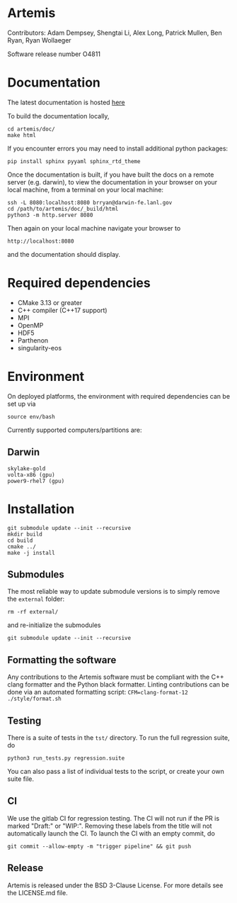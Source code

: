 # Artemis

Contributors: Adam Dempsey, Shengtai Li, Alex Long, Patrick Mullen, Ben Ryan, Ryan
Wollaeger

Software release number O4811

# Documentation

The latest documentation is hosted [here](https://lanl.github.io/artemis/index.html)

To build the documentation locally,

    cd artemis/doc/
    make html

If you encounter errors you may need to install additional python packages:

    pip install sphinx pyyaml sphinx_rtd_theme

Once the documentation is built, if you have built the docs on a remote server (e.g. darwin), to view
the documentation in your browser on your local machine, from a terminal on your local machine:

    ssh -L 8080:localhost:8080 brryan@darwin-fe.lanl.gov
    cd /path/to/artemis/doc/_build/html
    python3 -m http.server 8080

Then again on your local machine navigate your browser to

    http://localhost:8080

and the documentation should display.

# Required dependencies

* CMake 3.13 or greater
* C++ compiler (C++17 support)
* MPI
* OpenMP
* HDF5
* Parthenon
* singularity-eos

# Environment

On deployed platforms, the environment with required dependencies can be set up via

    source env/bash

Currently supported computers/partitions are:

## Darwin

    skylake-gold
    volta-x86 (gpu)
    power9-rhel7 (gpu)

# Installation

    git submodule update --init --recursive
    mkdir build
    cd build
    cmake ../
    make -j install

## Submodules

The most reliable way to update submodule versions is to simply remove the `external`
folder:

    rm -rf external/

and re-initialize the submodules

    git submodule update --init --recursive

## Formatting the software

Any contributions to the Artemis software must be compliant with the C++ clang formatter and
the Python black formatter.  Linting contributions can be done via an automated formatting
script:
`CFM=clang-format-12 ./style/format.sh`

## Testing

There is a suite of tests in the `tst/` directory. To run the full regression suite, do

    python3 run_tests.py regression.suite

You can also pass a list of individual tests to the script, or create your own suite file.

## CI

We use the gitlab CI for regression testing. The CI will not run if the PR is marked "Draft:" or
"WIP:". Removing these labels from the title will not automatically launch the CI. To launch the CI
with an empty commit, do

    git commit --allow-empty -m "trigger pipeline" && git push

## Release

Artemis is released under the BSD 3-Clause License. For more details see the LICENSE.md
file.
